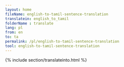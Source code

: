 ```yaml
---
layout: home
fileName: english-to-tamil-sentence-translation
translatein: english_to_tamil
folderName : translate
lang: pl
from: en
to: ta
permalink: /pl/english-to-tamil-sentence-translation
tool: english-to-tamil-sentence-translation
---
```

{% include section/translateinto.html %}
